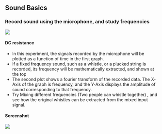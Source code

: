Sound Basics
---

### Record sound using the microphone, and study frequencies

![](https://fossasia.github.io/pslab-experiments/images/schematics/soundSimple.svg)

#### DC resistance
    
* In this experiment, the signals recorded by the microphone will be plotted as a function of time in the first graph.
* If a fixed frequency sound, such as a whistle, or a plucked string is recorded, its frequency will be mathematically extracted, and shown at the top
* The second plot shows a fourier transform of the recorded data. The X-Axis of the graph is frequency, and the Y-Axis displays the amplitude of sound corresponding to that frequency.
* Try Mixing different frequencies (Two people can whistle together) , and see how the original whistles can be extracted from the mixed input signal.
	
#### Screenshot

![](https://fossasia.github.io/pslab-experiments/images/screenshots/frequencyOfSound.png)
